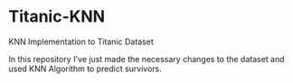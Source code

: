 # Titanic-KNN
KNN Implementation to Titanic Dataset

In this repository I've just made the necessary changes to the dataset and used KNN Algorithm to predict survivors.
